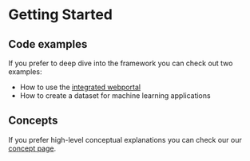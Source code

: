 # Getting Started

## Code examples
If you prefer to deep dive into the framework you can check out two examples:

- How to use the [integrated webportal](examples/permalytix/src/webportal.py)
- How to create a dataset for machine learning applications

## Concepts
If you prefer high-level conceptual explanations you can check our our [concept page](concept.md). 